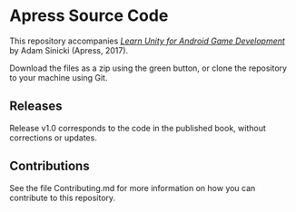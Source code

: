 # Apress Source Code

This repository accompanies [*Learn Unity for Android Game Development*](http://www.apress.com/9781484227039) by Adam Sinicki (Apress, 2017).

[comment]: #cover


Download the files as a zip using the green button, or clone the repository to your machine using Git.

## Releases

Release v1.0 corresponds to the code in the published book, without corrections or updates.

## Contributions

See the file Contributing.md for more information on how you can contribute to this repository.
